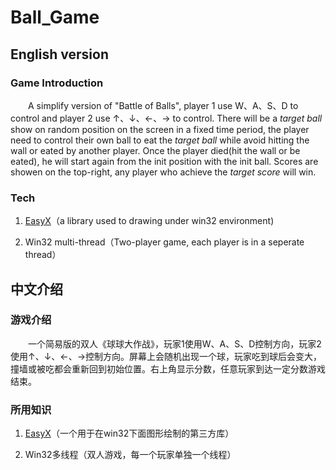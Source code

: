 # Ball_Game


## English version

### Game Introduction
&emsp;&emsp;A simplify version of "Battle of Balls", player 1 use W、A、S、D to control and player 2 use ↑、↓、←、→ to control. There will be a *target ball* show on random position on the screen in a fixed time period, the player need to control their own ball to eat the *target ball* while avoid hitting the wall or eated by another player. Once the player died(hit the wall or be eated), he will start again from the init position with the init ball. Scores are showen on the top-right, any player who achieve the *target score* will win.

### Tech
1. [EasyX](http://www.easyx.cn/)（a library used to drawing under win32 environment)

2. Win32 multi-thread（Two-player game, each player is in a seperate thread）

## 中文介绍

### 游戏介绍
&emsp;&emsp;一个简易版的双人《球球大作战》，玩家1使用W、A、S、D控制方向，玩家2使用↑、↓、←、→控制方向。屏幕上会随机出现一个球，玩家吃到球后会变大，撞墙或被吃都会重新回到初始位置。右上角显示分数，任意玩家到达一定分数游戏结束。

### 所用知识
1. [EasyX](http://www.easyx.cn/)（一个用于在win32下面图形绘制的第三方库）

2. Win32多线程（双人游戏，每一个玩家单独一个线程）
